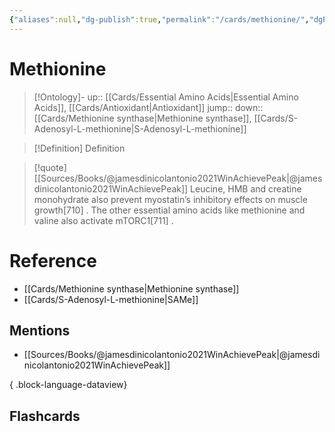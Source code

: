 ```yaml
---
{"aliases":null,"dg-publish":true,"permalink":"/cards/methionine/","dgPassFrontmatter":true}
---
```


# Methionine

> [!Ontology]-
> up:: [[Cards/Essential Amino Acids\|Essential Amino Acids]], [[Cards/Antioxidant\|Antioxidant]]
> jump::
> down:: [[Cards/Methionine synthase\|Methionine synthase]], [[Cards/S-Adenosyl-L-methionine\|S-Adenosyl-L-methionine]]

> [!Definition] Definition

> [!quote] [[Sources/Books/@jamesdinicolantonio2021WinAchievePeak\|@jamesdinicolantonio2021WinAchievePeak]]
> Leucine, HMB and creatine monohydrate also prevent myostatin’s inhibitory effects on muscle growth[710] . The other essential amino acids like methionine and valine also activate mTORC1[711] .

# Reference

- [[Cards/Methionine synthase\|Methionine synthase]]
- [[Cards/S-Adenosyl-L-methionine\|SAMe]]

## Mentions

- [[Sources/Books/@jamesdinicolantonio2021WinAchievePeak\|@jamesdinicolantonio2021WinAchievePeak]]

{ .block-language-dataview}

## Flashcards